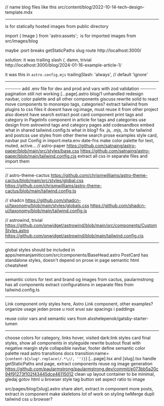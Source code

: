 // name blog files like this
src/content/blog/2022-10-14-tech-design-template.mdx

---

<Picture /> is for statically hosted images from public directory

import { Image } from 'astro:assets';
<Image /> is for imported images from src/images/blog

maybe :port breaks getStaticPaths slug route
http://localhost:3000/

solution:
it was trailing slash /, damn, trivial
http://localhost:3000/blog/2024-01-16-example-article-1/

it was this in `astro.config.mjs`
trailingSlash: 'always', // default 'ignore'

---

-------- add .env file for dev and prod and vars with zod validation
-------- pagination still not working [...page].astro blog/1 unhandled
redesign navbar, color palette and all other components
giscuss
rewrite solid to react
move components to monorepo
tags, categories?
extract tailwind from plugins to css files
it doesnt have og:image, must reuse it from other project
also doesnt have search
extract post card component
print tags and category in PageInfo component in article
for tags and categories use design from astrowind
tags and category pages
add codesandbox embed
what in shared tailwind.config.ts what in blog? fix .js, .mjs, .ts for tailwind and postcss
use styles from other theme
search prose examples
style card, navbar
put Config in import.meta.env
date-fns
make color palette for text, muted, active...
// astro-paper
https://github.com/satnaing/astro-paper/blob/main/src/styles/base.css
https://github.com/satnaing/astro-paper/blob/main/tailwind.config.cjs
extract all css in separate files and import them

---

// astro-theme-cactus
https://github.com/chrismwilliams/astro-theme-cactus/blob/main/src/styles/global.css
https://github.com/chrismwilliams/astro-theme-cactus/blob/main/tailwind.config.ts

// shadcn
https://github.com/shadcn-ui/taxonomy/blob/main/styles/globals.css
https://github.com/shadcn-ui/taxonomy/blob/main/tailwind.config.js

// astrowind, trivial
https://github.com/onwidget/astrowind/blob/main/src/components/CustomStyles.astro
https://github.com/onwidget/astrowind/blob/main/tailwind.config.cjs

---

global styles should be included in apps/nemanjamiticcom/src/components/BaseHead.astro
PostCard has standalone styles, doesn't depend on prose in page
semantic html cheatsheet

---

semantic colors for text and brand
og images from cactus, paularmstrong has all components
extract configurations in separate files from tailwind.config.ts

---

Link component only styles here, Astro Link component, other examples?
organize <Prose /> usage
jedan prose u root srusi sav spacings i paddings

reuse color vars and semantic vars from alxshelepenok/gatsby-starter-lumen

---

choose colors for category, links hover, visited
dark:link styles
card final styles, show all components in styleguide
rewrite bustout float with negative margin
style collapsible navbar, footer
define semantic color palette
read astro transitions docs transition:name={`content-${slug!.replace(/.*\//, '')}`}
[...page].tsx and [slug].tsx handle getStaticPaths and page, extract components
reuse og image generation https://github.com/paularmstrong/paularmstrong.dev/commit/e073bb5a20c94f91273f102f43445dce46115012
clean up layout container to be minimal, gledaj gotov html u browser
style tag button
set aspect ratio to image

src/pages/blog/[slug].astro
share alert, extract in component
more posts, extract in component
make skeletons
lot of work on styling
twMerge
dupli tailwind css u browser?

